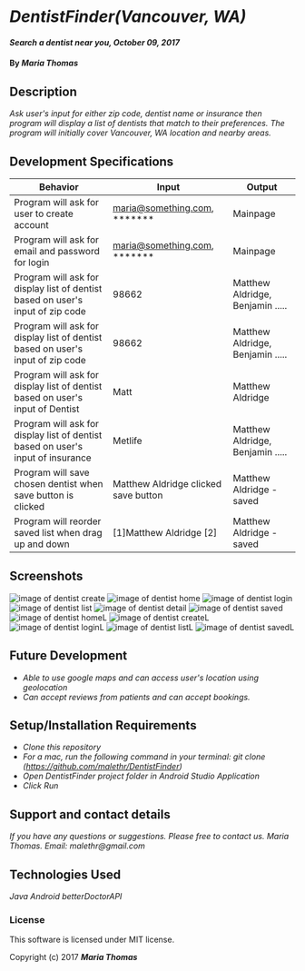 # _DentistFinder(Vancouver, WA)_

#### _Search a dentist near you, October 09, 2017_

#### By _**Maria Thomas**_

## Description

_Ask user's input for either zip code, dentist name or insurance then program will display a list of dentists that match to their preferences. The program will initially cover Vancouver, WA location and nearby areas._

## Development Specifications

| Behavior      | Input | Output |
| ------------- | ------------- | ------------- |
| Program will ask for user to create account  | maria@something.com, *******| Mainpage |
| Program will ask for email and password for login  | maria@something.com, *******| Mainpage |
| Program will ask for display list of dentist based on user's input of zip code  | 98662 | Matthew Aldridge, Benjamin .....|
| Program will ask for display list of dentist based on user's input of zip code  | 98662 | Matthew Aldridge, Benjamin .....|
| Program will ask for display list of dentist based on user's input of Dentist  | Matt | Matthew Aldridge |
| Program will ask for display list of dentist based on user's input of insurance  | Metlife | Matthew Aldridge, Benjamin .....|
| Program will save chosen dentist when save button is clicked  | Matthew Aldridge clicked save button| Matthew Aldridge - saved|
| Program will reorder saved list when drag up and down | [1]Matthew Aldridge [2] | Matthew Aldridge - saved|

## Screenshots

![image of dentist create](https://github.com/malethr/DentistFinder/blob/master/screenshots/create.png)
![image of dentist home](https://github.com/malethr/DentistFinder/blob/master/screenshots/home.png)
![image of dentist login](https://github.com/malethr/DentistFinder/blob/master/screenshots/login.png)
![image of dentist list](https://github.com/malethr/DentistFinder/blob/master/screenshots/list.png)
![image of dentist detail](https://github.com/malethr/DentistFinder/blob/master/screenshots/detail.png)
![image of dentist saved](https://github.com/malethr/DentistFinder/blob/master/screenshots/savedList.png)
![image of dentist homeL](https://github.com/malethr/DentistFinder/blob/master/screenshots/homeL.png)
![image of dentist createL](https://github.com/malethr/DentistFinder/blob/master/screenshots/createL.png)
![image of dentist loginL](https://github.com/malethr/DentistFinder/blob/master/screenshots/loginL.png)
![image of dentist listL](https://github.com/malethr/DentistFinder/blob/master/screenshots/listL.png)
![image of dentist savedL](https://github.com/malethr/DentistFinder/blob/master/screenshots/savedListL.png)


## Future Development
* _Able to use google maps and can access user's location using geolocation_
* _Can accept reviews from patients and can accept bookings._


## Setup/Installation Requirements
* _Clone this repository_
* _For a mac, run the following command in your terminal:
git clone (https://github.com/malethr/DentistFinder)_
* _Open DentistFinder project folder in Android Studio Application_
* _Click Run_

## Support and contact details

_If you have any questions or suggestions. Please free to contact us._
_Maria Thomas. Email: malethr@gmail.com_

## Technologies Used

_Java_
_Android_
_betterDoctorAPI_

### License

This software is licensed under MIT license.

Copyright (c) 2017 **_Maria Thomas_**
